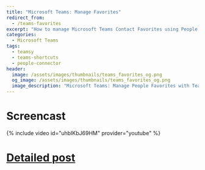 ```yaml
---
title: "Microsoft Teams: Manage Favorites"
redirect_from:
  - /teams-favorites
excerpt: "How to manage Microsoft Teams Contact Favorites using People Connector, Teams Shortcuts or Teamsy PowerTools."
categories:
  - Microsoft Teams
tags:
  - teamsy
  - teams-shortcuts
  - people-connector
header:
  image: /assets/images/thumbnails/teams_favorites_og.png
  og_image: /assets/images/thumbnails/teams_favorites_og.png
  image_description: "Microsoft Teams: Manage People Favorites with Teams Shortcuts, Teamsy and People Connector PowerTools"
---
```


# Screencast

{% include video id="uhbIKbJ69HM" provider="youtube" %}

# [Detailed post](https://tdalon.blogspot.com/2021/03/teams-people-favorites.html)
